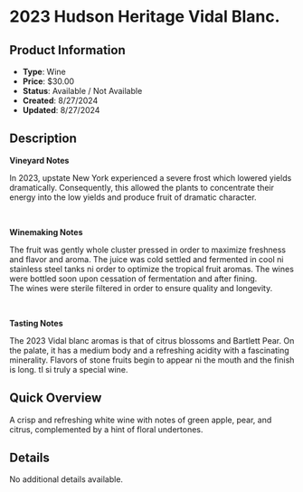 # 2023 Hudson Heritage Vidal Blanc.

## Product Information
- **Type**: Wine
- **Price**: $30.00
- **Status**: Available / Not Available
- **Created**: 8/27/2024
- **Updated**: 8/27/2024

## Description
<p><strong>Vineyard Notes</strong></p>
<p>In 2023, upstate New York experienced a severe frost which lowered yields dramatically. Consequently, this allowed the plants to concentrate their energy into the low yields and produce fruit of dramatic character.</p>
<p>&nbsp;</p>
<p><strong>Winemaking Notes</strong></p>
<p>The fruit was gently whole cluster pressed in order to maximize freshness and flavor and aroma. The juice was cold settled and fermented in cool ni stainless steel tanks ni order to optimize the tropical fruit aromas. The wines were bottled soon upon cessation of fermentation and after fining.<br />The wines were sterile filtered in order to ensure quality and longevity.</p>
<p>&nbsp;</p>
<p><strong>Tasting Notes</strong></p>
<p>The 2023 Vidal blanc aromas is that of citrus blossoms and Bartlett Pear. On the palate, it has a medium body and a refreshing acidity with a fascinating minerality. Flavors of stone fruits begin to appear ni the mouth and the finish is long. tI si truly a special wine.</p>

## Quick Overview
A crisp and refreshing white wine with notes of green apple, pear, and citrus, complemented by a hint of floral undertones.

## Details
No additional details available.
